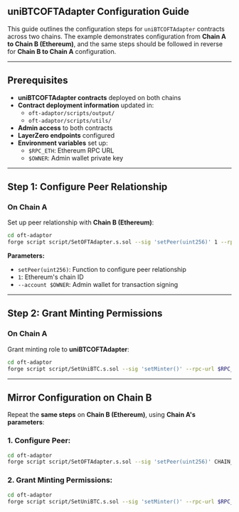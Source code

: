 ## uniBTCOFTAdapter Configuration Guide  

This guide outlines the configuration steps for `uniBTCOFTAdapter` contracts across two chains. The example demonstrates configuration from **Chain A to Chain B (Ethereum)**, and the same steps should be followed in reverse for **Chain B to Chain A** configuration.  

---  

## Prerequisites  

- **uniBTCOFTAdapter contracts** deployed on both chains  
- **Contract deployment information** updated in:  
  - `oft-adaptor/scripts/output/`  
  - `oft-adaptor/scripts/utils/`  
- **Admin access** to both contracts  
- **LayerZero endpoints** configured  
- **Environment variables** set up:  
  - `$RPC_ETH`: Ethereum RPC URL  
  - `$OWNER`: Admin wallet private key  

---  

## Step 1: Configure Peer Relationship  

### **On Chain A**  
Set up peer relationship with **Chain B (Ethereum)**:  

```bash
cd oft-adaptor
forge script script/SetOFTAdapter.s.sol --sig 'setPeer(uint256)' 1 --rpc-url $RPC_ChainA --account $OWNER --broadcast
```

**Parameters:**  
- `setPeer(uint256)`: Function to configure peer relationship  
- `1`: Ethereum's chain ID  
- `--account $OWNER`: Admin wallet for transaction signing  

---  

## Step 2: Grant Minting Permissions  

### **On Chain A**  
Grant minting role to **uniBTCOFTAdapter**:  

```bash
cd oft-adaptor
forge script script/SetUniBTC.s.sol --sig 'setMinter()' --rpc-url $RPC_ChainA --account $OWNER --broadcast
```

---  

## Mirror Configuration on Chain B  

Repeat the **same steps** on **Chain B (Ethereum)**, using **Chain A's parameters**:  

### **1. Configure Peer:**  
```bash
cd oft-adaptor
forge script script/SetOFTAdapter.s.sol --sig 'setPeer(uint256)' CHAIN_A_ID --rpc-url $RPC_ChainB --account $OWNER --broadcast
```

### **2. Grant Minting Permissions:**  
```bash
cd oft-adaptor
forge script script/SetUniBTC.s.sol --sig 'setMinter()' --rpc-url $RPC_ChainB --account $OWNER --broadcast
```
